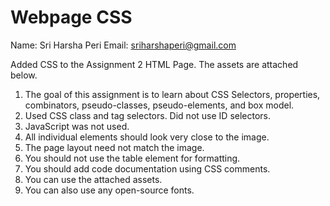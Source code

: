 # Webpage CSS

Name: Sri Harsha Peri
Email: sriharshaperi@gmail.com

Added CSS to the Assignment 2 HTML Page. The assets are attached below.

1. The goal of this assignment is to learn about CSS Selectors, properties, combinators, pseudo-classes, pseudo-elements, and box model.
2. Used CSS class and tag selectors. Did not use ID selectors.
3. JavaScript was not used.
4. All individual elements should look very close to the image.
5. The page layout need not match the image.
6. You should not use the table element for formatting.
7. You should add code documentation using CSS comments.
8. You can use the attached assets.
9. You can also use any open-source fonts.
